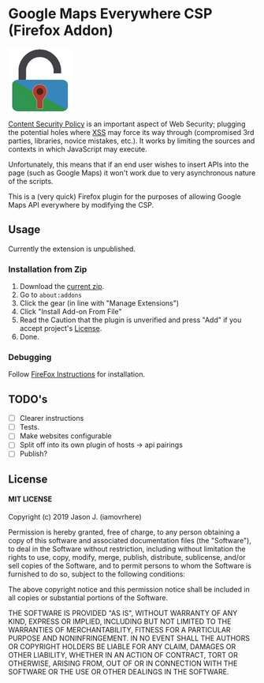 Google Maps Everywhere CSP (Firefox Addon)
======

![Google Maps Everywhere CSP Plugin Icon](./src/icons/icon-raw.png)

[Content Security Policy](https://developer.mozilla.org/en-US/docs/Web/HTTP/CSP) is an important aspect of Web Security; plugging the potential holes where [XSS](https://www.owasp.org/index.php/Cross-site_Scripting_(XSS)) may force its way through (compromised 3rd parties, libraries, novice mistakes, etc.). It works by limiting the sources and contexts in which JavaScript may execute.

Unfortunately, this means that if an end user wishes to insert APIs into the page (such as Google Maps) it won't work due to very asynchronous nature of the scripts.

This is a (very quick) Firefox plugin for the purposes of allowing Google Maps API everywhere by modifying the CSP.

## Usage

Currently the extension is unpublished.

### Installation from Zip

1. Download the [current zip](./bin/google-maps-everywhere-csp.zip).
2. Go to `about:addons`
3. Click the gear (in line with "Manage Extensions")
4. Click "Install Add-on From File"
5. Read the Caution that the plugin is unverified and press "Add" if you accept project's [License](./LICENSE).
6. Done.

### Debugging

Follow [FireFox Instructions](https://developer.mozilla.org/en-US/docs/Mozilla/Add-ons/WebExtensions/Temporary_Installation_in_Firefox) for installation.

## TODO's

- [ ] Clearer instructions
- [ ] Tests.
- [ ] Make websites configurable
- [ ] Split off into its own plugin of hosts -> api pairings
- [ ] Publish?

## License

#### MIT LICENSE

Copyright (c) 2019  Jason J. (iamovrhere)

Permission is hereby granted, free of charge, to any person obtaining a copy
of this software and associated documentation files (the "Software"), to deal
in the Software without restriction, including without limitation the rights
to use, copy, modify, merge, publish, distribute, sublicense, and/or sell
copies of the Software, and to permit persons to whom the Software is
furnished to do so, subject to the following conditions:

The above copyright notice and this permission notice shall be included in
all copies or substantial portions of the Software.

THE SOFTWARE IS PROVIDED "AS IS", WITHOUT WARRANTY OF ANY KIND, EXPRESS OR
IMPLIED, INCLUDING BUT NOT LIMITED TO THE WARRANTIES OF MERCHANTABILITY,
FITNESS FOR A PARTICULAR PURPOSE AND NONINFRINGEMENT. IN NO EVENT SHALL THE
AUTHORS OR COPYRIGHT HOLDERS BE LIABLE FOR ANY CLAIM, DAMAGES OR OTHER
LIABILITY, WHETHER IN AN ACTION OF CONTRACT, TORT OR OTHERWISE, ARISING FROM,
OUT OF OR IN CONNECTION WITH THE SOFTWARE OR THE USE OR OTHER DEALINGS IN
THE SOFTWARE.
